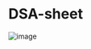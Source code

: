 # DSA-sheet

![image](https://user-images.githubusercontent.com/54398492/163923086-a54c6031-a583-4610-9984-f49e6f6331c6.png)
